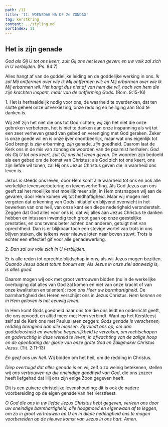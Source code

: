 ```yaml
---
path: /11
title: '11: WOENSDAG NA DE 2e ZONDAG'
tag: kerstkring
content: ../styling.md
sortIndex: 11
---
```


## Het is zijn genade

_God als Gij U tot ons keert, zult Gij ons het leven geven; en uw volk zal zich in U verblijden._ (Ps. 84:7)

Alles hangt af van de goddelijke leiding en de goddelijke werking in ons. _Ik zal Mij ontfermen over wie Ik Mij ontfermen wil; en Mij erbarmen over wie Ik Mij erbarmen wil._ _Het hangt dus niet af van hem die wil, noch van hem die zijn krachten inspant, maar van de ontferming Gods._ (Rom. 9:15-16)

1\. Het is herhaaldelijk nodig voor ons, de waarheid te overdenken, dat ten slotte geheel onze uitverkiezing, onze redding en heiliging aan God te danken is. 

Wij zelf zijn het niet die ons tot God richten; _wij_ zijn het niet die onze gebreken verbeteren, het is niet te danken aan onze inspanning als wij tot een zeer verheven graad van gebed en vereniging met God geraken. Zeker is onze goede wil en is onze ijver onontbeerlijk, maar wat ons eigenlijk tot God
brengt is _zijn_ erbarming, _zijn_ genade, _zijn_ goedheid. Daarom laat de Kerk ons in de mis van zondag de woorden van de psalmist herhalen: _God als Gij U tot ons keert, zult Gij ons het leven geven._ De woorden zijn bedoeld als een gebed om de komst van Christus: als God zich tot ons keert, ons zijn liefde wil tonen, zal Hij ons Jezus Christus geven die in waarheid ons leven is.

Jezus is steeds ons leven, door Hem komt alle waarheid tot ons en ook alle werkelijke levensverbetering en levensverheffing. Als God Jezus aan ons geeft zal het moeilijke niet moeilijk meer zijn; in Hem ontsnappen wij aan de gevaren, door Hem komen wij tot heldhaftigheid. Maar wij mogen niet vergeten dat erkenning van Gods initiatief en blijvend overwicht in het bewerken van ons heil, van onze kant een diepe nederigheid veronderstelt. Zeggen dat God alles voor ons is, dat wij alles aan Jezus Christus te danken hebben en intussen inwendig toch groot gaan op onze geestelijke prestaties, en ons tevens beter achten dan anderen, getuigt niet van oprechtheid. Dan is er blijkbaar toch een stevige wortel van trots in ons blijven steken, die telkens weer nieuwe loten naar boven stuwt. Trots is echter een effectief gif voor alle genadewerking.

2\. _Dan zal uw volk zich in U verblijden._

Er is alle reden tot oprechte blijdschap in ons, als wij Jezus mogen bezitten. _Quando Jesus adest totum bonum est,_ _Als Jezus in onze ziel aanwezig is, is alles goed._

Daarom mogen wij ook met groot vertrouwen bidden (nu in de werkelijke overtuiging dat alles van God zal komen en niet van onze kracht of van onze kwaliteiten en talenten): _toon ons Heer uw barmhartigheid_. De barmhartigheid des Heren verschijnt ons in Jezus Christus. _Hem kennen en in Hem geloven is het eeuwig leven._

In Hem komt Gods goedheid naar ons toe die ons leidt en onderricht geeft, die ons opvoedt en altijd meer met Hem verbindt. Want op het Kerstfeest zelf zal de Kerk ons met Paulus laten zeggen: _Gods genade is verschenen, redding brengend aan alle mensen. Zij voedt ons op, om aan goddeloosheid en wereldse begeerlijkheid te verzaken, om rechtschapen en godvruchtig in deze wereld te leven; in afwachting van de zalige hoop en de openbaring der glorie van onze grote God en Zaligmaker Christus Jezus._ (Tit. 2:11-13)

_En geef ons uw heil._ Wij bidden om het heil, om de redding in Christus.

_Diep overtuigd dat alles genade is_ en wij zelf o zo weinig betekenen, stellen wij _ons vertrouwen op die oneindige goedheid van God_, die ons zozeer heeft liefgehad dat Hij ons zijn enige Zoon gegeven heeft.

Dit is een zuivere christelijke levenshouding; dit is ook de nadere voorbereiding op de eigen genade van het Kerstfeest.

_O God die ons in uw liefde Jezus Christus hebt gegeven, verleen ons door uw oneindige barmhartigheid, alle hoogmoed en eigenwaan af te leggen, om zo in groot vertrouwen op U en in diepe nederigheid ons te mogen voorbereiden op de nieuwe komst van Jezus in ons hart. Amen._

